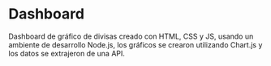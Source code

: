 # Dashboard
Dashboard de gráfico de divisas creado con HTML, CSS y JS, usando un ambiente de desarrollo Node.js, los gráficos se crearon utilizando Chart.js y los datos se extrajeron de una API.

